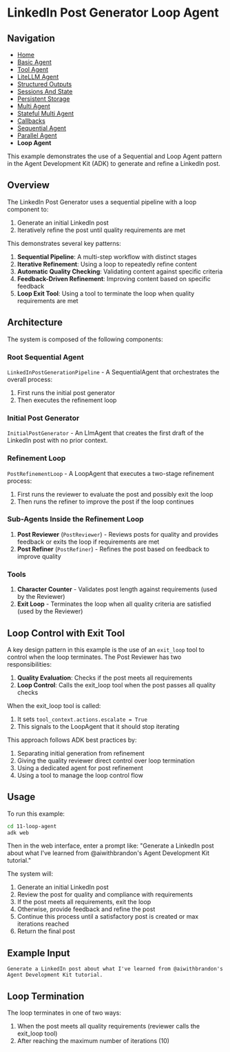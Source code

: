 # LinkedIn Post Generator Loop Agent

## Navigation

- [Home](../README.md)
- [Basic Agent](../1-basic-agent/README.md)
- [Tool Agent](../2-tool-agent/README.md)
- [LiteLLM Agent](../3-litellm-agent/README.md)
- [Structured Outputs](../4-structured-outputs/README.md)
- [Sessions And State](../5-sessions-and-state/README.md)
- [Persistent Storage](../6-persistent-storage/README.md)
- [Multi Agent](../7-multi-agent/README.md)
- [Stateful Multi Agent](../8-stateful-multi-agent/README.md)
- [Callbacks](../9-callbacks/README.md)
- [Sequential Agent](../10-sequential-agent/README.md)
- [Parallel Agent](../11-parallel-agent/README.md)
- **Loop Agent**

This example demonstrates the use of a Sequential and Loop Agent pattern in the Agent Development Kit (ADK) to generate and refine a LinkedIn post.

## Overview

The LinkedIn Post Generator uses a sequential pipeline with a loop component to:

1. Generate an initial LinkedIn post
2. Iteratively refine the post until quality requirements are met

This demonstrates several key patterns:

1. **Sequential Pipeline**: A multi-step workflow with distinct stages
2. **Iterative Refinement**: Using a loop to repeatedly refine content
3. **Automatic Quality Checking**: Validating content against specific criteria
4. **Feedback-Driven Refinement**: Improving content based on specific feedback
5. **Loop Exit Tool**: Using a tool to terminate the loop when quality requirements are met

## Architecture

The system is composed of the following components:

### Root Sequential Agent

`LinkedInPostGenerationPipeline` - A SequentialAgent that orchestrates the overall process:

1. First runs the initial post generator
2. Then executes the refinement loop

### Initial Post Generator

`InitialPostGenerator` - An LlmAgent that creates the first draft of the LinkedIn post with no prior context.

### Refinement Loop

`PostRefinementLoop` - A LoopAgent that executes a two-stage refinement process:

1. First runs the reviewer to evaluate the post and possibly exit the loop
2. Then runs the refiner to improve the post if the loop continues

### Sub-Agents Inside the Refinement Loop

1. **Post Reviewer** (`PostReviewer`) - Reviews posts for quality and provides feedback or exits the loop if requirements are met
2. **Post Refiner** (`PostRefiner`) - Refines the post based on feedback to improve quality

### Tools

1. **Character Counter** - Validates post length against requirements (used by the Reviewer)
2. **Exit Loop** - Terminates the loop when all quality criteria are satisfied (used by the Reviewer)

## Loop Control with Exit Tool

A key design pattern in this example is the use of an `exit_loop` tool to control when the loop terminates. The Post Reviewer has two responsibilities:

1. **Quality Evaluation**: Checks if the post meets all requirements
2. **Loop Control**: Calls the exit_loop tool when the post passes all quality checks

When the exit_loop tool is called:

1. It sets `tool_context.actions.escalate = True`
2. This signals to the LoopAgent that it should stop iterating

This approach follows ADK best practices by:

1. Separating initial generation from refinement
2. Giving the quality reviewer direct control over loop termination
3. Using a dedicated agent for post refinement
4. Using a tool to manage the loop control flow

## Usage

To run this example:

```bash
cd 11-loop-agent
adk web
```

Then in the web interface, enter a prompt like:
"Generate a LinkedIn post about what I've learned from @aiwithbrandon's Agent Development Kit tutorial."

The system will:

1. Generate an initial LinkedIn post
2. Review the post for quality and compliance with requirements
3. If the post meets all requirements, exit the loop
4. Otherwise, provide feedback and refine the post
5. Continue this process until a satisfactory post is created or max iterations reached
6. Return the final post

## Example Input

```
Generate a LinkedIn post about what I've learned from @aiwithbrandon's Agent Development Kit tutorial.
```

## Loop Termination

The loop terminates in one of two ways:

1. When the post meets all quality requirements (reviewer calls the exit_loop tool)
2. After reaching the maximum number of iterations (10)
